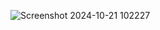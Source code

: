 ![Screenshot 2024-10-21 102227](https://github.com/user-attachments/assets/32372c4d-fdf5-4275-82ac-469dede4ba18)
